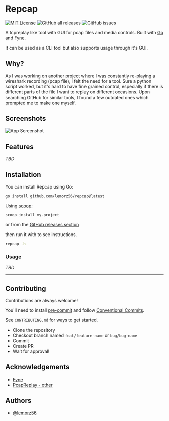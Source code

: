 # Repcap
[![MIT License](https://img.shields.io/badge/License-MIT-green.svg)](https://choosealicense.com/licenses/mit/) ![GitHub all releases](https://img.shields.io/github/downloads/lemorz56/repcap/total) ![GitHub issues](https://img.shields.io/github/issues-raw/lemorz56/repcap)

A tcpreplay like tool with GUI for pcap files and media controls.
Built with [Go](https://go.dev/) and [Fyne](https://github.com/fyne-io/fyne).

It can be used as a CLI tool but also supports usage through it's GUI.

## Why?
As I was working on another project where I was constantly re-playing a wireshark recording (pcap file), I felt the need for a tool. Sure a python script worked, but it's hard to have fine grained control, especially if there is different parts of the file I want to replay on different occasions. Upon searching GitHub for similar tools, I found a few outdated ones which prompted me to make one myself.

## Screenshots

![App Screenshot](https://via.placeholder.com/468x300?text=App+Screenshot+Here)

## Features
*TBD*

<!-- - Light/dark mode toggle
- Cross platform -->

## Installation

You can install Repcap using Go:
```bash
go install github.com/lemorz56/repcap@latest
```

Using [scoop](https://scoop.sh):
```bash
scoop install my-project
```

or from the [GitHub releases section]()

then run it with to see instructions.
```bash
repcap -h
```

### Usage
*TBD*

---

## Contributing

Contributions are always welcome!

You'll need to install [pre-commit]() and follow [Conventional Commits]().
<!-- pre-commit install && pre-commit install --hook-type commit-msg -->
See `CONTRIBUTING.md` for ways to get started.
- Clone the repository
- Checkout branch named `feat/feature-name` or `bug/bug-name`
- Commit
- Create PR
- Wait for approval!

## Acknowledgements

 - [Fyne](https://github.com/fyne-io/fyne)
 - [PcapReplay - other](https://www.google.com) <!-- todo: link -->

## Authors

- [@lemorz56](https://www.github.com/lemorz56)
